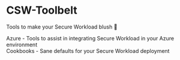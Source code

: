 # CSW-Toolbelt
Tools to make your Secure Workload blush 🥰

Azure - Tools to assist in integrating Secure Workload in your Azure environment
</br>Cookbooks - Sane defaults for your Secure Workload deployment